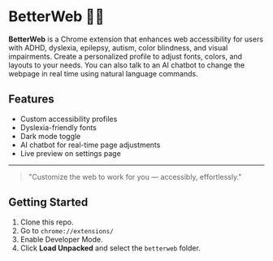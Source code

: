 # BetterWeb 🧠🌐

**BetterWeb** is a Chrome extension that enhances web accessibility for users with ADHD, dyslexia, epilepsy, autism, color blindness, and visual impairments. Create a personalized profile to adjust fonts, colors, and layouts to your needs. You can also talk to an AI chatbot to change the webpage in real time using natural language commands.

## Features
- Custom accessibility profiles
- Dyslexia-friendly fonts
- Dark mode toggle
- AI chatbot for real-time page adjustments
- Live preview on settings page

---

> "Customize the web to work for you — accessibly, effortlessly."

## Getting Started
1. Clone this repo.
2. Go to `chrome://extensions/`
3. Enable Developer Mode.
4. Click **Load Unpacked** and select the `betterweb` folder.